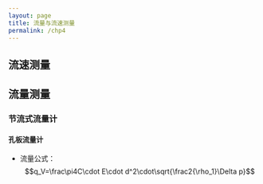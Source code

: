 ```yaml
---
layout: page
title: 流量与流速测量
permalink: /chp4
---
```


## 流速测量

## 流量测量

### 节流式流量计

#### 孔板流量计

- 流量公式：$$q_V=\frac\pi4C\cdot E\cdot d^2\cdot\sqrt{\frac2{\rho_1}\Delta p}$$